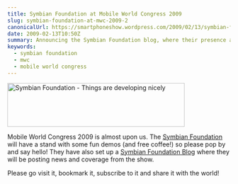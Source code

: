 ```yaml
---
title: Symbian Foundation at Mobile World Congress 2009
slug: symbian-foundation-at-mwc-2009-2
canonicalUrl: https://smartphoneshow.wordpress.com/2009/02/13/symbian-foundation-at-mobile-world-congress-2009/
date: 2009-02-13T10:50Z
summary: Announcing the Symbian Foundation blog, where their presence at the upcoming Mobile World Congress 2009 will be covered.
keywords:
  - symbian foundation
  - mwc
  - mobile world congress
---
```

<a href="https://web.archive.org/web/20090218131441/http://blog.symbian.org/"><img src="/media/smartphone-show-2008/sfbanner.jpg" alt="Symbian Foundation - Things are developing nicely" width="400" height="99"></a>

Mobile World Congress 2009 is almost upon us. The [Symbian Foundation](https://web.archive.org/web/20090318162207/http://www.symbian.org/) will have a stand with some fun demos (and free coffee!) so please pop by and say hello! They have also set up a [Symbian Foundation Blog](https://web.archive.org/web/20090218131441/http://blog.symbian.org/) where they will be posting news and coverage from the show.

Please go visit it, bookmark it, subscribe to it and share it with the world!
